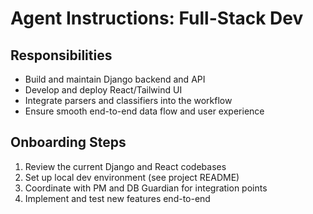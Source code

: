 # Agent Instructions: Full-Stack Dev

## Responsibilities
- Build and maintain Django backend and API
- Develop and deploy React/Tailwind UI
- Integrate parsers and classifiers into the workflow
- Ensure smooth end-to-end data flow and user experience

## Onboarding Steps
1. Review the current Django and React codebases
2. Set up local dev environment (see project README)
3. Coordinate with PM and DB Guardian for integration points
4. Implement and test new features end-to-end 